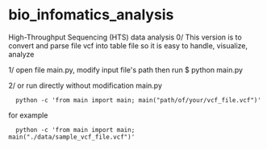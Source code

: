 # bio_infomatics_analysis
High-Throughput Sequencing (HTS) data analysis
0/ This version is to convert and parse file vcf into table file so it is easy to handle, visualize, analyze 

1/ open file main.py, modify input file's path
    then
    run 
     $ python main.py

2/ or run directly without modification main.py

      python -c 'from main import main; main("path/of/your/vcf_file.vcf")'
  
  for example 
  
      python -c 'from main import main; main("./data/sample_vcf_file.vcf")'

